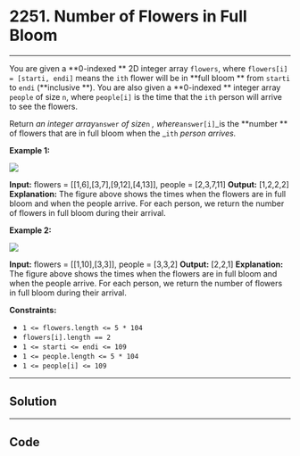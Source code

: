 # 2251. Number of Flowers in Full Bloom

---

You are given a **0-indexed ** 2D integer array `flowers`, where `flowers[i] = [starti, endi]` means the `ith` flower will be in **full bloom ** from `starti` to `endi` (**inclusive **). You are also given a **0-indexed ** integer array `people` of size `n`, where `people[i]` is the time that the `ith` person will arrive to see the flowers.

Return _an integer array_`answer` _of size_`n` _, where_`answer[i]`_is the **number ** of flowers that are in full bloom when the _`ith` _person arrives._

 

**Example 1:**

![](https://assets.leetcode.com/uploads/2022/03/02/ex1new.jpg)


**Input:** flowers = [[1,6],[3,7],[9,12],[4,13]], people = [2,3,7,11]
**Output:** [1,2,2,2]
**Explanation:** The figure above shows the times when the flowers are in full bloom and when the people arrive.
For each person, we return the number of flowers in full bloom during their arrival.


**Example 2:**

![](https://assets.leetcode.com/uploads/2022/03/02/ex2new.jpg)


**Input:** flowers = [[1,10],[3,3]], people = [3,3,2]
**Output:** [2,2,1]
**Explanation:** The figure above shows the times when the flowers are in full bloom and when the people arrive.
For each person, we return the number of flowers in full bloom during their arrival.


 

**Constraints:**

  * `1 <= flowers.length <= 5 * 104`
  * `flowers[i].length == 2`
  * `1 <= starti <= endi <= 109`
  * `1 <= people.length <= 5 * 104`
  * `1 <= people[i] <= 109`

---

## Solution



---

## Code
```python


```